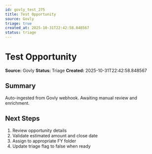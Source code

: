```yaml
---
id: govly_test_275
title: Test Opportunity
source: Govly
triage: true
created_at: 2025-10-31T22:42:58.848567
status: triage
---
```


# Test Opportunity

**Source:** Govly
**Status:** Triage
**Created:** 2025-10-31T22:42:58.848567

## Summary

Auto-ingested from Govly webhook. Awaiting manual review and enrichment.

## Next Steps

1. Review opportunity details
2. Validate estimated amount and close date
3. Assign to appropriate FY folder
4. Update triage flag to false when ready
